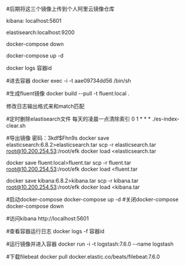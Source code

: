 #后期将这三个镜像上传到个人阿里云镜像仓库

kibana: localhost:5601

elastisearch:localhost:9200

docker-compose down

docker-compose up -d

docker logs 容器id

#进去容器
docker exec -i -t aae09734dd56 /bin/sh

#生成fluent镜像
docker build --pull -t fluent:local .

修改日志输出格式来和match匹配


#定时删除elastisearch文件
    每天的凌晨一点清除索引
    0 1 * * *  ./es-index-clear.sh
    
    
#导出镜像
密码：3kdf$Fhn9s
docker save elasticsearch:6.8.2>elasticsearch.tar
scp -r elasticsearch.tar root@10.200.254.53:/root/efk
docker load <elasticsearch.tar


docker save fluent:local>fluent.tar
scp -r fluent.tar root@10.200.254.53:/root/efk
docker load <fluent.tar


docker save kibana:6.8.2>kibana.tar
scp -r kibana.tar root@10.200.254.53:/root/efk
docker load <kibana.tar

#启动docker-compose
docker-compose up -d
#关闭docker-compose
docker-compose down


#访问kibana
http://localhost:5601

#查看容器运行日志
docker logs -f 容器id

#运行镜像并进入容器
docker run -i -t logstash:7.6.0 --name logstash

#下载filebeat
docker pull docker.elastic.co/beats/filebeat:7.6.0
